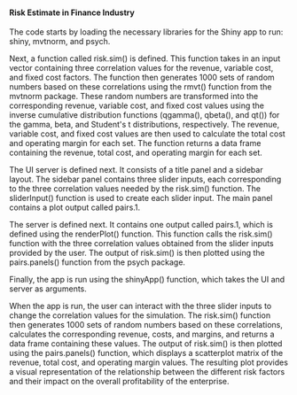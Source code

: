 #### Risk Estimate in Finance Industry

The code starts by loading the necessary libraries for the Shiny app to run: shiny, mvtnorm, and psych.

Next, a function called risk.sim() is defined. This function takes in an input vector containing three correlation values for the revenue, variable cost, and fixed cost factors. The function then generates 1000 sets of random numbers based on these correlations using the rmvt() function from the mvtnorm package. These random numbers are transformed into the corresponding revenue, variable cost, and fixed cost values using the inverse cumulative distribution functions (qgamma(), qbeta(), and qt()) for the gamma, beta, and Student's t distributions, respectively. The revenue, variable cost, and fixed cost values are then used to calculate the total cost and operating margin for each set. The function returns a data frame containing the revenue, total cost, and operating margin for each set.

The UI server is defined next. It consists of a title panel and a sidebar layout. The sidebar panel contains three slider inputs, each corresponding to the three correlation values needed by the risk.sim() function. The sliderInput() function is used to create each slider input. The main panel contains a plot output called pairs.1.

The server is defined next. It contains one output called pairs.1, which is defined using the renderPlot() function. This function calls the risk.sim() function with the three correlation values obtained from the slider inputs provided by the user. The output of risk.sim() is then plotted using the pairs.panels() function from the psych package.

Finally, the app is run using the shinyApp() function, which takes the UI and server as arguments.

When the app is run, the user can interact with the three slider inputs to change the correlation values for the simulation. The risk.sim() function then generates 1000 sets of random numbers based on these correlations, calculates the corresponding revenue, costs, and margins, and returns a data frame containing these values. The output of risk.sim() is then plotted using the pairs.panels() function, which displays a scatterplot matrix of the revenue, total cost, and operating margin values. The resulting plot provides a visual representation of the relationship between the different risk factors and their impact on the overall profitability of the enterprise.
